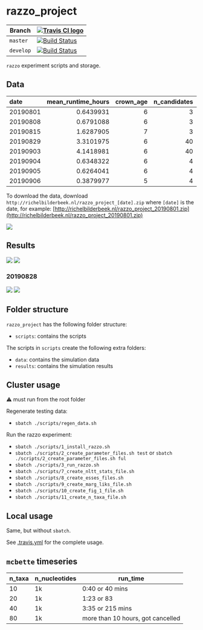 # razzo_project

Branch|[![Travis CI logo](pics/TravisCI.png)](https://travis-ci.org)
---|---
`master`|[![Build Status](https://travis-ci.org/richelbilderbeek/razzo_project.svg?branch=master)](https://travis-ci.org/richelbilderbeek/razzo_project)
`develop`|[![Build Status](https://travis-ci.org/richelbilderbeek/razzo_project.svg?branch=develop)](https://travis-ci.org/richelbilderbeek/razzo_project)

`razzo` experiment scripts and storage.

## Data

|date     | mean_runtime_hours| crown_age| n_candidates| mcmc_chain_length| n_replicates| mean_n_taxa| mean_ess|
|:--------|------------------:|---------:|------------:|-----------------:|------------:|-----------:|--------:|
|20190801 |          0.6439931|         6|            3|           1111000|            2|    26.81250| 552.0521|
|20190808 |          0.6791088|         6|            3|           1111000|            2|    26.81250| 541.2969|
|20190815 |          1.6287905|         7|            3|           1111000|            2|    56.75000| 463.0667|
|20190829 |          3.3101975|         6|           40|           1000000|            2|    26.81250| 421.7337|
|20190903 |          4.1418981|         6|           40|           1000000|            2|    26.81250| 429.4056|
|20190904 |          0.6348322|         6|            4|           1000000|            2|    26.81250| 478.9740|
|20190905 |          0.6264041|         6|            4|           1000000|           10|    28.33333| 502.4483|
|20190906 |          0.3879977|         5|            4|           1000000|            2|    17.66667| 610.8542|

To download the data, 
download `http://richelbilderbeek.nl/razzo_project_[date].zip` where `[date]` is the date, 
for example: [http://richelbilderbeek.nl/razzo_project_20190801.zip](http://richelbilderbeek.nl/razzo_project_20190801.zip)

![](fig_run_times.png)

## Results

![](pics/20190905_figure_1a.png)
![](pics/20190905_figure_1b.png)

### 20190828

![](pics/20190829_figure_1a.png)
![](pics/20190829_figure_1b.png)

## Folder structure

`razzo_project` has the following folder structure:

 * `scripts`: contains the scripts

The scripts in `scripts` create the following extra folders:

 * `data`: contains the simulation data
 * `results`: contains the simulation results

## Cluster usage

:warning: must run from the root folder

Regenerate testing data:

 * `sbatch ./scripts/regen_data.sh`

Run the razzo experiment:

 * `sbatch ./scripts/1_install_razzo.sh`
 * `sbatch ./scripts/2_create_parameter_files.sh test` or `sbatch ./scripts/2_create_parameter_files.sh ful`
 * `sbatch ./scripts/3_run_razzo.sh`
 * `sbatch ./scripts/7_create_nltt_stats_file.sh`
 * `sbatch ./scripts/8_create_esses_files.sh`
 * `sbatch ./scripts/9_create_marg_liks_file.sh`
 * `sbatch ./scripts/10_create_fig_1_file.sh`
 * `sbatch ./scripts/11_create_n_taxa_file.sh`

## Local usage

Same, but without `sbatch`.

See [.travis.yml](.travis.yml) for the complete usage.

## `mcbette` timeseries

n_taxa|n_nucleotides|run_time
---|---|---
10|1k|0:40 or 40 mins
20|1k|1:23 or 83
40|1k|3:35 or 215 mins
80|1k|more than 10 hours, got cancelled
